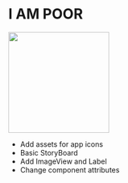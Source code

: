 # I AM POOR
<img src="./../assets/i-am-poor.gif" width="200" />

- Add assets for app icons
- Basic StoryBoard
- Add ImageView and Label
- Change component attributes
